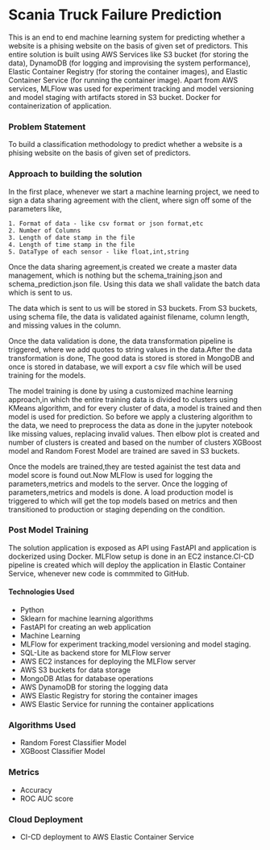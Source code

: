 # Scania Truck Failure Prediction

This is an end to end machine learning system for predicting whether a website is a phising website on the basis of given set of predictors.
This entire solution is built using AWS Services like S3 bucket (for storing the data), DynamoDB (for logging and improvising the system performance), Elastic Container Registry (for storing the container images), and Elastic Container Service (for running the container image). Apart from AWS services, MLFlow was used for experiment tracking and model versioning and model staging with artifacts stored in S3 bucket. Docker for containerization of application. 

### Problem Statement 
To build a classification methodology to predict whether a website is a phising website on the basis of given set of predictors. 

### Approach to building the solution
In the first place, whenever we start a machine learning project, we need to sign a data sharing agreement with the client, where sign off some of the parameters like,

    1. Format of data - like csv format or json format,etc
    2. Number of Columns
    3. Length of date stamp in the file
    4. Length of time stamp in the file
    5. DataType of each sensor - like float,int,string

Once the data sharing agreement,is created we create a master data management, which is nothing but the schema_training.json and schema_prediction.json file. Using this data we shall validate the batch data which is sent to us. 

The data which is sent to us will be stored in S3 buckets. From S3 buckets, using schema file, the data is validated againist filename, column length, and missing values in the column. 

Once the data validation is done, the data transformation pipeline is triggered, where we add quotes to string values in the data.After the data transformation is done, The good data is stored is stored in MongoDB and once is stored in database, we will export a csv file which will be used training for the models.

The model training is done by using a customized machine learning approach,in which the entire training data is divided to clusters using KMeans algorithm, and for every cluster of data, a model is trained and then model is used for prediction. So before we apply a clustering algorithm to the data, we need to preprocess the data as done in the jupyter notebook like  missing values, replacing invalid values. Then elbow plot is created and number of clusters is created and based on the number of clusters XGBoost model and Random Forest Model are trained
are saved in S3 buckets.

Once the models are trained,they are tested againist the test data and model score is found out.Now MLFlow is used for logging the parameters,metrics and models to the server. Once the logging of parameters,metrics and models is done. A load production model is triggered to which will get the top models based on metrics and then transitioned to production or staging depending on the condition.

### Post Model Training
The solution application is exposed as API using FastAPI and application is dockerized using Docker. MLFlow setup is done in an EC2 instance.CI-CD pipeline is created which will deploy the application in Elastic Container Service, whenever new code is commmited to GitHub.

#### Technologies Used 
- Python
- Sklearn for machine learning algorithms
- FastAPI for creating an web application
- Machine Learning
- MLFlow for experiment tracking,model versioning and model staging.
- SQL-Lite as backend store for MLFlow server
- AWS EC2 instances for deploying the MLFlow server
- AWS S3 buckets for data storage
- MongoDB Atlas for database operations
- AWS DynamoDB for storing the logging data
- AWS Elastic Registry for storing the container images
- AWS Elastic Service for running the container applications

### Algorithms Used 
- Random Forest Classifier Model
- XGBoost Classifier Model

### Metrics 
- Accuracy
- ROC AUC score

### Cloud Deployment 
- CI-CD deployment to AWS Elastic Container Service